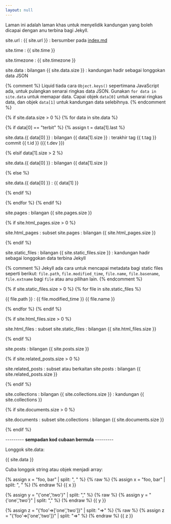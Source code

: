 ```yaml
---
layout: null
---
```


Laman ini adalah laman khas untuk menyelidik kandungan yang
boleh dicapai dengan anu terbina bagi Jekyll.

site.url
: {{ site.url }}
: bersumber pada [index.md](index.md)

site.time
: {{ site.time }}

site.timezone
: {{ site.timezone }}

site.data
: bilangan {{ site.data.size }}
: kandungan hadir sebagai longgokan data JSON

{% comment %}
Liquid tiada cara `Object.keys()` sepertimana JavaScript
ada, untuk pulangkan senarai ringkas data JSON. Gunakan
`for data in site.data` untuk memapar data. Capai objek
`data[0]` untuk senarai ringkas data, dan objek `data[1]`
untuk kandungan data selebihnya.
{% endcomment %}

{% if site.data.size > 0 %}
{% for data in site.data %}

  {% if data[0] == "terbit" %}
  {% assign t = data[1].last %}

  site.data.{{ data[0] }}
  : bilangan {{ data[1].size }}
  : terakhir tag {{ t.tag }} commit {{ t.id }} ({{ t.dev }})

  {% elsif data[1].size > 2 %}

  site.data.{{ data[0] }}
  : bilangan {{ data[1].size }}

  {% else %}

  site.data.{{ data[0] }}
  : {{ data[1] }}

  {% endif %}

{% endfor %}
{% endif %}

site.pages
: bilangan {{ site.pages.size }}

{% if site.html_pages.size > 0 %}

site.html_pages
: subset site.pages
: bilangan {{ site.html_pages.size }}

{% endif %}

site.static_files
: bilangan {{ site.static_files.size }}
: kandungan hadir sebagai longgokan data terbina Jekyll

{% comment %}
Jekyll ada cara untuk mencapai metadata bagi static files
seperti berikut: `file.path`, `file.modified_time`,
`file.name`, `file.basename`, `file.extname` bagi `file`
atau anu pilihan lain.
{% endcomment %}

{% if site.static_files.size > 0 %}
{% for file in site.static_files %}

  {{ file.path }}
  : {{ file.modified_time }} {{ file.name }}

{% endfor %}
{% endif %}

{% if site.html_files.size > 0 %}

site.html_files
: subset site.static_files
: bilangan {{ site.html_files.size }}

{% endif %}

site.posts
: bilangan {{ site.posts.size }}

{% if site.related_posts.size > 0 %}

site.related_posts
: subset atau berkaitan site.posts
: bilangan {{ site.related_posts.size }}

{% endif %}

site.collections
: bilangan {{ site.collections.size }}
: kandungan {{ site.collections }}

{% if site.documents.size > 0 %}

site.documents
: subset site.collections
: bilangan {{ site.documents.size }}

{% endif %}

--------- **sempadan kod cubaan bermula** ---------

Longgok site.data:

{{ site.data }}

Cuba longgok string atau objek menjadi array:

{% assign x = "foo, bar" | split: ", " %}
{% raw %}
{% assign x = "foo, bar" | split: ", " %}
(% endraw %)
{{ x }}

{% assign y = "{'one','two'}" | split: "," %}
{% raw %}
{% assign y = "{'one','two'}" | split: "," %}
(% endraw %)
{{ y }}

{% assign z = "{'foo'=>['one','two']}" | split: "=>" %}
{% raw %}
{% assign z = "{'foo'=>['one','two']}" | split: "=>" %}
(% endraw %)
{{ z }}
